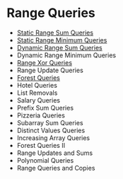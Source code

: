# Range Queries
 - [Static Range Sum Queries](StaticRangeSumQueries.cpp)
 - [Static Range Minimum Queries](StaticRangeMinimumQueries.cpp)
 - [Dynamic Range Sum Queries](DynamicRangeSumQueries.cpp)
 - Dynamic Range Minimum Queries
 - [Range Xor Queries](RangeXorQueries.cpp)
 - Range Update Queries
 - [Forest Queries](ForestQueries.cpp)
 - Hotel Queries
 - List Removals
 - Salary Queries
 - Prefix Sum Queries
 - Pizzeria Queries
 - Subarray Sum Queries
 - Distinct Values Queries
 - Increasing Array Queries
 - Forest Queries II
 - Range Updates and Sums
 - Polynomial Queries
 - Range Queries and Copies
